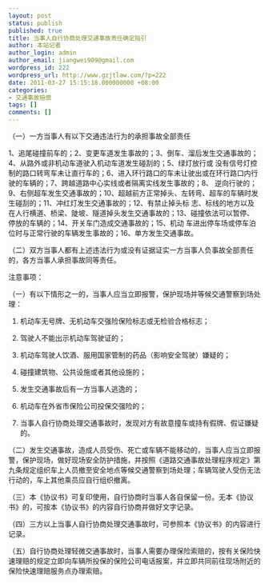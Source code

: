 ```yaml
---
layout: post
status: publish
published: true
title: 当事人自行协商处理交通事故责任确定指引
author: 本站记者
author_login: admin
author_email: jiangwei909@gmail.com
wordpress_id: 222
wordpress_url: http://www.gzjtlaw.com/?p=222
date: 2011-03-27 15:15:18.000000000 +08:00
categories:
- 交通事故赔偿
tags: []
comments: []
---
```

（一）一方当事人有以下交通违法行为的承担事故全部责任

1、追尾碰撞前车的；2、变更车道发生事故的；3、倒车、溜后发生交通事故的；4、从路外或非机动车道驶入机动车道发生碰刮的；5、绿灯放行或 没有信号灯控制的路口转弯车未让直行车的；6、进入环行路口的车未让驶出或在环行路口内行驶的车辆的；7、跨越道路中心实线或者隔离实线发生事故的；8、 逆向行驶的；9、右侧超车发生交通事故的；10、超越前方正常掉头、左转弯、超车的车辆时发生碰刮的；11、冲红灯发生交通事故的；12、有禁止掉头标 志、标线的地方以及在人行横道、桥梁、陡坡、隧道掉头发生交通事故的；13、碰撞依法可以暂停、停放的车辆的；14、开关车门造成交通事故的；15、机动 车进出停车场或停车泊位时与正常行驶的车辆发生事故的；16、单方发生交通事故。

（二）双方当事人都有上述违法行为或没有证据证实一方当事人负事故全部责任的，各方当事人承担事故同等责任。

注意事项：

（一）有以下情形之一的，当事人应当立即报警，保护现场并等候交通警察到场处理：

1. 机动车无号牌、无机动车交强险保险标志或无检验合格标志；

2. 驾驶人不能出示机动车驾驶证的；

3. 机动车驾驶人饮酒、服用国家管制的药品（影响安全驾驶）嫌疑的；

4. 碰撞建筑物、公共设施或者其他设施的；

5. 发生交通事故后有一方当事人逃逸的；

6. 机动车在外省市保险公司投保交强险的；

7. 当事人自行协商处理交通事故时，发现对方有故意撞车或持有假牌、假证嫌疑的。

（二）发生交通事故，造成人员受伤、死亡或车辆不能移动的，当事人应当立即报警，保护现场，做好现场安全防护措施，并按照《道路交通事故处理程序规定》第九条规定组织车上人员撤至安全地点等候交通警察到场处理；车辆驾驶人受伤无法行动的，车上其他乘员应自行组织撤离。

（三）本《协议书》可复印使用，自行协商时当事人各自保留一份。无本《协议书》的，可按本《协议书》的内容自行协商并做好文字记录。

（四）三方以上当事人自行协商处理交通事故时，可参照本《协议书》的内容进行记录。

（五）自行协商处理轻微交通事故时，当事人需要办理保险索赔的，按有关保险快速理赔的规定立即向车辆所投保的保险公司电话报案，并立即共同前往现场附近的保险快速理赔服务点办理索赔。
